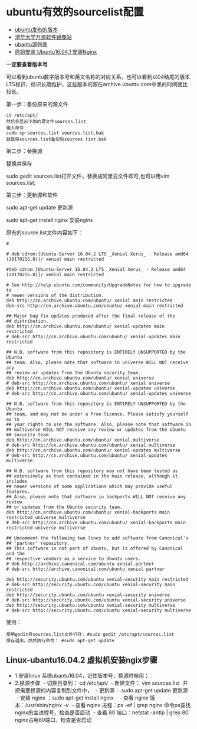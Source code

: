 # ubuntu有效的sourcelist配置

* [ubuntu发布的版本](https://wiki.ubuntu.com/Releases)
* [ 清华大学开源软件镜像站](https://mirrors.tuna.tsinghua.edu.cn/help/ubuntu/)
* [ubantu源列表](http://wiki.ubuntu.org.cn/%E6%BA%90%E5%88%97%E8%A1%A8)
* [原始安装 Ubuntu16.04.1 安装Nginx](http://www.cnblogs.com/piscesLoveCc/p/5794926.html)

**一定要查看版本号**

可以看到ubuntu数字版本号和英文名称的对应关系，也可以看到以04结尾的版本LTS标识，标识长期维护，这些版本的源在archive.ubuntu.com中呆的时间就比较长。

第一步：备份原来的源文件
```
cd /etc/apt/  
然后会显示下面的源文件sources.list 
输入命令 
sudo cp sources.list sources.list.bak 
就是将sources.list备份到sources.list.bak
```

第二步：替换源
  
替换并保存 

sudo gedit sources.list打开文件，替换成阿里云文件即可,也可以用vim sources.list;

第三步：更新源和软件

   sudo apt-get update 更新源  
   
sudo apt-get install nginx  安装nginx   

原有的source.list文件内容如下：

```
# 

# deb cdrom:[Ubuntu-Server 16.04.2 LTS _Xenial Xerus_ - Release amd64 (20170215.8)]/ xenial main restricted

#deb cdrom:[Ubuntu-Server 16.04.2 LTS _Xenial Xerus_ - Release amd64 (20170215.8)]/ xenial main restricted

# See http://help.ubuntu.com/community/UpgradeNotes for how to upgrade to
# newer versions of the distribution.
deb http://cn.archive.ubuntu.com/ubuntu/ xenial main restricted
deb-src http://cn.archive.ubuntu.com/ubuntu/ xenial main restricted

## Major bug fix updates produced after the final release of the
## distribution.
deb http://cn.archive.ubuntu.com/ubuntu/ xenial-updates main restricted
# deb-src http://cn.archive.ubuntu.com/ubuntu/ xenial-updates main restricted

## N.B. software from this repository is ENTIRELY UNSUPPORTED by the Ubuntu
## team. Also, please note that software in universe WILL NOT receive any
## review or updates from the Ubuntu security team.
deb http://cn.archive.ubuntu.com/ubuntu/ xenial universe
# deb-src http://cn.archive.ubuntu.com/ubuntu/ xenial universe
deb http://cn.archive.ubuntu.com/ubuntu/ xenial-updates universe
# deb-src http://cn.archive.ubuntu.com/ubuntu/ xenial-updates universe

## N.B. software from this repository is ENTIRELY UNSUPPORTED by the Ubuntu 
## team, and may not be under a free licence. Please satisfy yourself as to 
## your rights to use the software. Also, please note that software in 
## multiverse WILL NOT receive any review or updates from the Ubuntu
## security team.
deb http://cn.archive.ubuntu.com/ubuntu/ xenial multiverse
# deb-src http://cn.archive.ubuntu.com/ubuntu/ xenial multiverse
deb http://cn.archive.ubuntu.com/ubuntu/ xenial-updates multiverse
# deb-src http://cn.archive.ubuntu.com/ubuntu/ xenial-updates multiverse

## N.B. software from this repository may not have been tested as
## extensively as that contained in the main release, although it includes
## newer versions of some applications which may provide useful features.
## Also, please note that software in backports WILL NOT receive any review
## or updates from the Ubuntu security team.
deb http://cn.archive.ubuntu.com/ubuntu/ xenial-backports main restricted universe multiverse
# deb-src http://cn.archive.ubuntu.com/ubuntu/ xenial-backports main restricted universe multiverse

## Uncomment the following two lines to add software from Canonical's
## 'partner' repository.
## This software is not part of Ubuntu, but is offered by Canonical and the
## respective vendors as a service to Ubuntu users.
# deb http://archive.canonical.com/ubuntu xenial partner
# deb-src http://archive.canonical.com/ubuntu xenial partner

deb http://security.ubuntu.com/ubuntu xenial-security main restricted
# deb-src http://security.ubuntu.com/ubuntu xenial-security main restricted
deb http://security.ubuntu.com/ubuntu xenial-security universe
# deb-src http://security.ubuntu.com/ubuntu xenial-security universe
deb http://security.ubuntu.com/ubuntu xenial-security multiverse
# deb-src http://security.ubuntu.com/ubuntu xenial-security multiverse

```

使用：

```
使用gedit将sources.list文件打开: #sudo gedit /etc/apt/sources.list
保存退出。然后执行命令： #sudo apt-get update

```


## Linux-ubantu16.04.2 虚拟机安装ngix步骤

* 1.安装linux 系统ubantu16.04，记住版本号，换源时候用；
* 2.换源步骤
  - 切换目录到： cd /etc/apt/
  - 新建文件： vim sources.list  并把需要换源的内容复制到文件中，
  - 更新源： sudo apt-get update 更新源  
  - 安装 nginx ：sudo apt-get install nginx   
  - 查看 nginx 版本：/usr/sbin/nginx -v
  - 查看 nginx 进程：ps -ef | grep nginx 命令ps查找nginx的主进程号，检查是否启动
  - 查看 80 端口：netstat -antlp | grep 80     nginx占用80端口，检查是否启动
